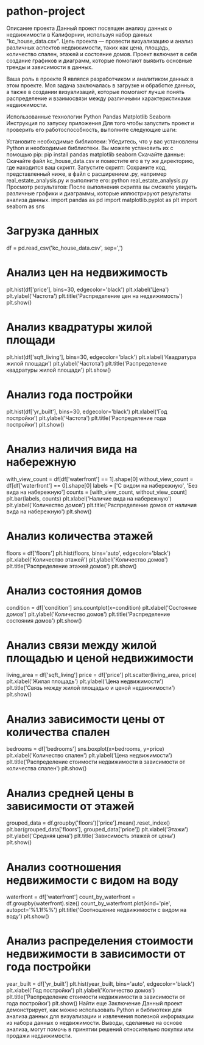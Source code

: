 # pathon-project
Описание проекта
Данный проект посвящен анализу данных о недвижимости в Калифорнии, используя набор данных "kc_house_data.csv". Цель проекта — провести визуализацию и анализ различных аспектов недвижимости, таких как цена, площадь, количество спален, этажей и состояние домов. Проект включает в себя создание графиков и диаграмм, которые помогают выявить основные тренды и зависимости в данных.

Ваша роль в проекте
Я являлся разработчиком и аналитиком данных в этом проекте. Моя задача заключалась в загрузке и обработке данных, а также в создании визуализаций, которые помогают лучше понять распределение и взаимосвязи между различными характеристиками недвижимости.

Использованные технологии
Python
Pandas
Matplotlib
Seaborn
Инструкция по запуску приложения
Для того чтобы запустить проект и проверить его работоспособность, выполните следующие шаги:

Установите необходимые библиотеки:
Убедитесь, что у вас установлены Python и необходимые библиотеки. Вы можете установить их с помощью pip:
pip install pandas matplotlib seaborn
Скачайте данные:
Скачайте файл kc_house_data.csv и поместите его в ту же директорию, где находится ваш скрипт.
Запустите скрипт:
Сохраните код, представленный ниже, в файл с расширением .py, например real_estate_analysis.py и выполните его:
python real_estate_analysis.py
Просмотр результатов:
После выполнения скрипта вы сможете увидеть различные графики и диаграммы, которые иллюстрируют результаты анализа данных.
import pandas as pd
import matplotlib.pyplot as plt
import seaborn as sns
# Загрузка данных
df = pd.read_csv('kc_house_data.csv', sep=',')
# Анализ цен на недвижимость
plt.hist(df['price'], bins=30, edgecolor='black')
plt.xlabel('Цена')
plt.ylabel('Частота')
plt.title('Распределение цен на недвижимость')
plt.show()
# Анализ квадратуры жилой площади
plt.hist(df['sqft_living'], bins=30, edgecolor='black')
plt.xlabel('Квадратура жилой площади')
plt.ylabel('Частота')
plt.title('Распределение квадратуры жилой площади')
plt.show()
# Анализ года постройки
plt.hist(df['yr_built'], bins=30, edgecolor='black')
plt.xlabel('Год постройки')
plt.ylabel('Частота')
plt.title('Распределение года постройки')
plt.show()
# Анализ наличия вида на набережную
with_view_count = df[df['waterfront'] == 1].shape[0]
without_view_count = df[df['waterfront'] == 0].shape[0]
labels = ['С видом на набережную', 'Без вида на набережную']
counts = [with_view_count, without_view_count]
plt.bar(labels, counts)
plt.xlabel('Наличие вида на набережную')
plt.ylabel('Количество домов')
plt.title('Распределение домов от наличия вида на набережную')
plt.show()
# Анализ количества этажей
floors = df['floors']
plt.hist(floors, bins='auto', edgecolor='black')
plt.xlabel('Количество этажей')
plt.ylabel('Количество домов')
plt.title('Распределение этажей домов')
plt.show()
# Анализ состояния домов
condition = df['condition']
sns.countplot(x=condition)
plt.xlabel('Состояние домов')
plt.ylabel('Количество домов')
plt.title('Распределение состояния домов')
plt.show()
# Анализ связи между жилой площадью и ценой недвижимости
living_area = df['sqft_living']
price = df['price']
plt.scatter(living_area, price)
plt.xlabel('Жилая площадь')
plt.ylabel('Цена недвижимости')
plt.title('Связь между жилой площадью и ценой недвижимости')
plt.show()
# Анализ зависимости цены от количества спален
bedrooms = df['bedrooms']
sns.boxplot(x=bedrooms, y=price)
plt.xlabel('Количество спален')
plt.ylabel('Цена недвижимости')
plt.title('Распределение стоимости недвижимости в зависимости от количества спален')
plt.show()
# Анализ средней цены в зависимости от этажей
grouped_data = df.groupby('floors')['price'].mean().reset_index()
plt.bar(grouped_data['floors'], grouped_data['price'])
plt.xlabel('Этажи')
plt.ylabel('Средняя цена')
plt.title('Зависимость этажей от цены')
plt.show()
# Анализ соотношения недвижимости с видом на воду
waterfront = df['waterfront']
count_by_waterfront = df.groupby(waterfront).size()
count_by_waterfront.plot(kind='pie', autopct='%1.1f%%')
plt.title('Соотношение недвижимости с видом на воду')
plt.show()
# Анализ распределения стоимости недвижимости в зависимости от года постройки
year_built = df['yr_built']
plt.hist(year_built, bins='auto', edgecolor='black')
plt.xlabel('Год постройки')
plt.ylabel('Количество домов')
plt.title('Распределение стоимости недвижимости в зависимости от года постройки')
plt.show()
Найти еще
Заключение
Данный проект демонстрирует, как можно использовать Python и библиотеки для анализа данных для визуализации и извлечения полезной информации из набора данных о недвижимости. Выводы, сделанные на основе анализа, могут помочь в принятии решений относительно покупки или продажи недвижимости.
